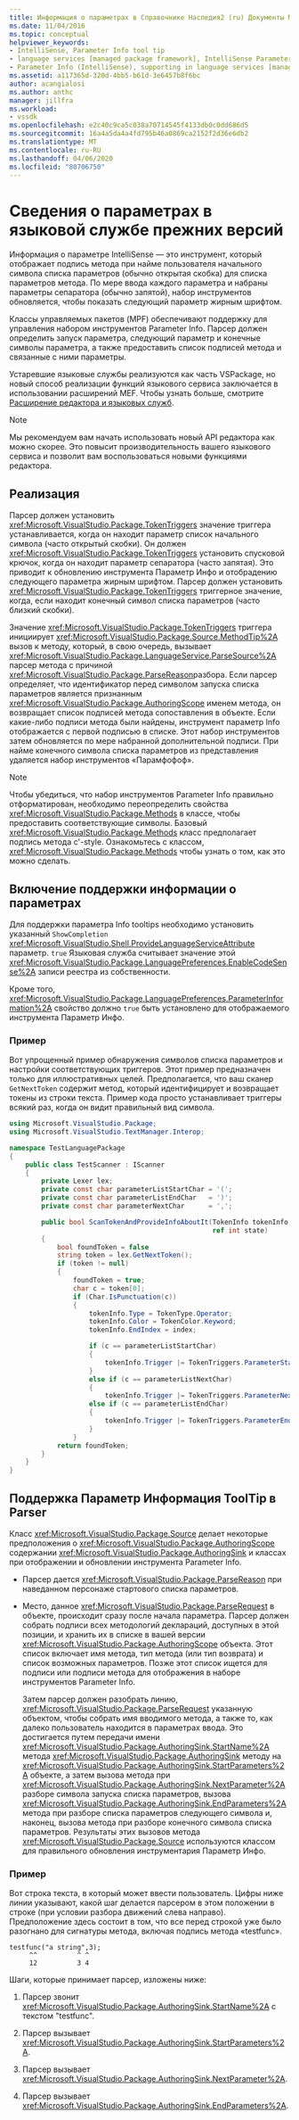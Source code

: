 ```yaml
---
title: Информация о параметрах в Справочнике Наследия2 (ru) Документы Майкрософт
ms.date: 11/04/2016
ms.topic: conceptual
helpviewer_keywords:
- IntelliSense, Parameter Info tool tip
- language services [managed package framework], IntelliSense Parameter Info
- Parameter Info (IntelliSense), supporting in language services [managed package framework]
ms.assetid: a117365d-320d-4bb5-b61d-3e6457b8f6bc
author: acangialosi
ms.author: anthc
manager: jillfra
ms.workload:
- vssdk
ms.openlocfilehash: e2c40c9ca5c038a70714545f4133db0c0dd686d5
ms.sourcegitcommit: 16a4a5da4a4fd795b46a0869ca2152f2d36e6db2
ms.translationtype: MT
ms.contentlocale: ru-RU
ms.lasthandoff: 04/06/2020
ms.locfileid: "80706750"
---
```

# <a name="parameter-info-in-a-legacy-language-service"></a>Сведения о параметрах в языковой службе прежних версий
Информация о параметре IntelliSense — это инструмент, который отображает подпись метода при найме пользователя начального символа списка параметров (обычно открытая скобка) для списка параметров метода. По мере ввода каждого параметра и набраны параметры сепаратора (обычно запятой), набор инструментов обновляется, чтобы показать следующий параметр жирным шрифтом.

 Классы управляемых пакетов (MPF) обеспечивают поддержку для управления набором инструментов Parameter Info. Парсер должен определить запуск параметра, следующий параметр и конечные символы параметра, а также предоставить список подписей метода и связанные с ними параметры.

 Устаревшие языковые службы реализуются как часть VSPackage, но новый способ реализации функций языкового сервиса заключается в использовании расширений MEF. Чтобы узнать больше, смотрите [Расширение редактора и языковых служб](../../extensibility/extending-the-editor-and-language-services.md).

> [!NOTE]
> Мы рекомендуем вам начать использовать новый API редактора как можно скорее. Это повысит производительность вашего языкового сервиса и позволит вам воспользоваться новыми функциями редактора.

## <a name="implementation"></a>Реализация
 Парсер должен установить <xref:Microsoft.VisualStudio.Package.TokenTriggers> значение триггера устанавливается, когда он находит параметр список начального символа (часто открытый скобки). Он должен <xref:Microsoft.VisualStudio.Package.TokenTriggers> установить спусковой крючок, когда он находит параметр сепаратора (часто запятая). Это приводит к обновлению инструмента Параметр Инфо и отобрадению следующего параметра жирным шрифтом. Парсер должен установить <xref:Microsoft.VisualStudio.Package.TokenTriggers> триггерное значение, когда, если находит конечный символ списка параметров (часто близкий скобки).

 Значение <xref:Microsoft.VisualStudio.Package.TokenTriggers> триггера инициирует <xref:Microsoft.VisualStudio.Package.Source.MethodTip%2A> вызов к методу, который, в свою очередь, вызывает <xref:Microsoft.VisualStudio.Package.LanguageService.ParseSource%2A> парсер метода с причиной <xref:Microsoft.VisualStudio.Package.ParseReason>разбора. Если парсер определяет, что идентификатор перед символом запуска списка параметров является признанным <xref:Microsoft.VisualStudio.Package.AuthoringScope> именем метода, он возвращает список подписей метода сопоставления в объекте. Если какие-либо подписи метода были найдены, инструмент параметр Info отображается с первой подписью в списке. Этот набор инструментов затем обновляется по мере набранной дополнительной подписи. При найме конечного символа списка параметров из представления удаляется набор инструментов «Парамфофоф».

> [!NOTE]
> Чтобы убедиться, что набор инструментов Parameter Info правильно отформатирован, необходимо переопределить свойства <xref:Microsoft.VisualStudio.Package.Methods> в классе, чтобы предоставить соответствующие символы. Базовый <xref:Microsoft.VisualStudio.Package.Methods> класс предполагает подпись метода c'-style. Ознакомьтесь с классом, <xref:Microsoft.VisualStudio.Package.Methods> чтобы узнать о том, как это можно сделать.

## <a name="enabling-support-for-the-parameter-info"></a>Включение поддержки информации о параметрах
 Для поддержки параметра Info tooltips необходимо установить указанный `ShowCompletion` <xref:Microsoft.VisualStudio.Shell.ProvideLanguageServiceAttribute> параметр. `true` Языковая служба считывает значение этой <xref:Microsoft.VisualStudio.Package.LanguagePreferences.EnableCodeSense%2A> записи реестра из собственности.

 Кроме того, <xref:Microsoft.VisualStudio.Package.LanguagePreferences.ParameterInformation%2A> свойство должно `true` быть установлено для отображаемого инструмента Параметр Инфо.

### <a name="example"></a>Пример
 Вот упрощенный пример обнаружения символов списка параметров и настройки соответствующих триггеров. Этот пример предназначен только для иллюстративных целей. Предполагается, что ваш сканер `GetNextToken` содержит метод, который идентифицирует и возвращает токены из строки текста. Пример кода просто устанавливает триггеры всякий раз, когда он видит правильный вид символа.

```csharp
using Microsoft.VisualStudio.Package;
using Microsoft.VisualStudio.TextManager.Interop;

namespace TestLanguagePackage
{
    public class TestScanner : IScanner
    {
        private Lexer lex;
        private const char parameterListStartChar = '(';
        private const char parameterListEndChar   = ')';
        private const char parameterNextChar      = ',';

        public bool ScanTokenAndProvideInfoAboutIt(TokenInfo tokenInfo,
                                                   ref int state)
        {
            bool foundToken = false
            string token = lex.GetNextToken();
            if (token != null)
            {
                foundToken = true;
                char c = token[0];
                if (Char.IsPunctuation(c))
                {
                    tokenInfo.Type = TokenType.Operator;
                    tokenInfo.Color = TokenColor.Keyword;
                    tokenInfo.EndIndex = index;

                    if (c == parameterListStartChar)
                    {
                        tokenInfo.Trigger |= TokenTriggers.ParameterStart;
                    }
                    else if (c == parameterListNextChar)
                    {
                        tokenInfo.Trigger |= TokenTriggers.ParameterNext;
                    else if (c == parameterListEndChar)
                    {
                        tokenInfo.Trigger |= TokenTriggers.ParameterEnd;
                    }
                }
            return foundToken;
        }
    }
}
```

## <a name="supporting-the-parameter-info-tooltip-in-the-parser"></a>Поддержка Параметр Информация ToolTip в Parser
 Класс <xref:Microsoft.VisualStudio.Package.Source> делает некоторые предположения о <xref:Microsoft.VisualStudio.Package.AuthoringScope> содержании <xref:Microsoft.VisualStudio.Package.AuthoringSink> и классах при отображении и обновлении инструмента Parameter Info.

- Парсер дается <xref:Microsoft.VisualStudio.Package.ParseReason> при наведанном персонаже стартового списка параметров.

- Место, данное <xref:Microsoft.VisualStudio.Package.ParseRequest> в объекте, происходит сразу после начала параметра. Парсер должен собрать подписи всех методологий деклараций, доступных в этой позиции, и хранить их в списке в вашей версии <xref:Microsoft.VisualStudio.Package.AuthoringScope> объекта. Этот список включает имя метода, тип метода (или тип возврата) и список возможных параметров. Позже этот список ищется для подписи или подписи метода для отображения в наборе инструментов Parameter Info.

  Затем парсер должен разобрать линию, <xref:Microsoft.VisualStudio.Package.ParseRequest> указанную объектом, чтобы собрать имя вводимого метода, а также то, как далеко пользователь находится в параметрах ввода. Это достигается путем передачи имени <xref:Microsoft.VisualStudio.Package.AuthoringSink.StartName%2A> метода <xref:Microsoft.VisualStudio.Package.AuthoringSink> методу на <xref:Microsoft.VisualStudio.Package.AuthoringSink.StartParameters%2A> объекте, а затем вызова метода при <xref:Microsoft.VisualStudio.Package.AuthoringSink.NextParameter%2A> разборе символа запуска списка параметров, вызова <xref:Microsoft.VisualStudio.Package.AuthoringSink.EndParameters%2A> метода при разборе списка параметров следующего символа и, наконец, вызова метода при разборе конечного символа списка параметров. Результаты этих вызовов метода <xref:Microsoft.VisualStudio.Package.Source> используются классом для правильного обновления инструментария Параметр Инфо.

### <a name="example"></a>Пример
 Вот строка текста, в который может ввести пользователь. Цифры ниже линии указывают, какой шаг делается парсером в этом положении в строке (при условии разбора движений слева направо). Предположение здесь состоит в том, что все перед строкой уже было разогнано для сигнатуры метода, включая подпись метода «testfunc».

```
testfunc("a string",3);
     ^^          ^ ^
     12          3 4
```

 Шаги, которые принимает парсер, изложены ниже:

1. Парсер звонит <xref:Microsoft.VisualStudio.Package.AuthoringSink.StartName%2A> с текстом "testfunc".

2. Парсер вызывает <xref:Microsoft.VisualStudio.Package.AuthoringSink.StartParameters%2A>.

3. Парсер вызывает <xref:Microsoft.VisualStudio.Package.AuthoringSink.NextParameter%2A>.

4. Парсер вызывает <xref:Microsoft.VisualStudio.Package.AuthoringSink.EndParameters%2A>.
